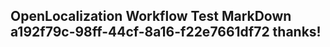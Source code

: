 <properties
ms.topic="hero-topic"
ms.test1="hero-topic"
ms.test2="test"/>


## OpenLocalization Workflow Test MarkDown a192f79c-98ff-44cf-8a16-f22e7661df72 thanks!



<!--HONumber=Aug16_HO1-->


